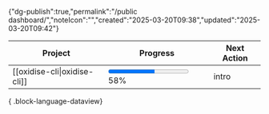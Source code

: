 
{"dg-publish":true,"permalink":"/public dashboard/","noteIcon":"","created":"2025-03-20T09:38","updated":"2025-03-20T09:42"}


| Project                         | Progress                                                       | Next Action |
| ------------------------------- | -------------------------------------------------------------- | ----------- |
| [[oxidise-cli\|oxidise-cli]] | <progress value='57.692307692307686' max='100'></progress> 58% | intro       |

{ .block-language-dataview}